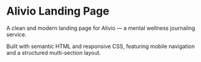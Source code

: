 # Alivio Landing Page

A clean and modern landing page for Alivio — a mental wellness journaling service.

Built with semantic HTML and responsive CSS, featuring mobile navigation and a structured multi-section layout.